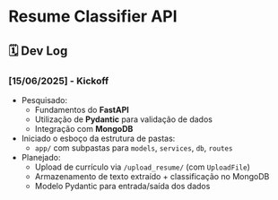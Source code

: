 # Resume Classifier API

## 🗓️ Dev Log

### [15/06/2025] - Kickoff
- Pesquisado:
  - Fundamentos do **FastAPI**
  - Utilização de **Pydantic** para validação de dados
  - Integração com **MongoDB**
- Iniciado o esboço da estrutura de pastas:
  - `app/` com subpastas para `models`, `services`, `db`, `routes`
- Planejado:
  - Upload de currículo via `/upload_resume/` (com `UploadFile`)
  - Armazenamento de texto extraído + classificação no MongoDB
  - Modelo Pydantic para entrada/saída dos dados